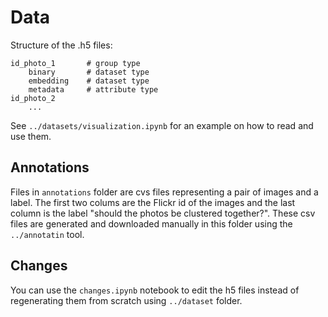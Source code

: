 # Data

Structure of the .h5 files:
```
id_photo_1       # group type
    binary       # dataset type  
    embedding    # dataset type
    metadata     # attribute type
id_photo_2
    ...
```
See `../datasets/visualization.ipynb` for an example on how to read and use them.

## Annotations
Files in `annotations` folder are cvs files representing a pair of images and a label. The first two colums are the Flickr id of the images and the last column is the label "should the photos be clustered together?". These csv files are generated and downloaded manually in this folder using the `../annotatin` tool.

## Changes
You can use the `changes.ipynb` notebook to edit the h5 files instead of regenerating them from scratch using `../dataset` folder.
